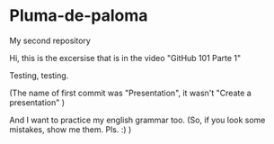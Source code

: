 # Pluma-de-paloma
My second repository

Hi, this is the excersise that is in the video "GitHub 101 Parte 1" 

Testing, testing.


(The name of first commit was "Presentation", it wasn't "Create a presentation" )


And I want to practice my english grammar too. (So, if you look some mistakes, show me them. Pls. :) )  

